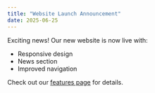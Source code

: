 ```yaml
---
title: "Website Launch Announcement"
date: 2025-06-25
---
```


Exciting news! Our new website is now live with:
- Responsive design
- News section
- Improved navigation

Check out our [features page](/features) for details.
